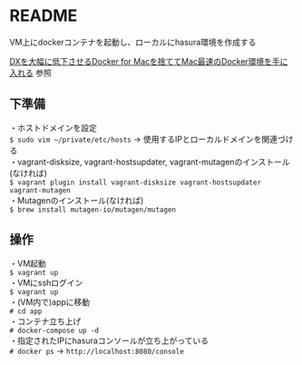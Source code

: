 # README
VM上にdockerコンテナを起動し、ローカルにhasura環境を作成する

[DXを大幅に低下させるDocker for Macを捨ててMac最速のDocker環境を手に入れる](https://qiita.com/yuki_ycino/items/cb21cf91a39ddd61f484) 参照  

## 下準備
・ホストドメインを設定  
  `$ sudo vim ~/private/etc/hosts` → 使用するIPとローカルドメインを関連づける  
・vagrant-disksize, vagrant-hostsupdater, vagrant-mutagenのインストール(なければ)  
  `$ vagrant plugin install vagrant-disksize vagrant-hostsupdater vagrant-mutagen`  
・Mutagenのインストール(なければ)  
  `$ brew install mutagen-io/mutagen/mutagen `   

## 操作
・VM起動  
  `$ vagrant up`  
・VMにsshログイン  
  `$ vagrant up`  
・(VM内で)appに移動  
  `# cd app`  
・コンテナ立ち上げ  
  `# docker-compose up -d`  
・指定されたIPにhasuraコンソールが立ち上がっている  
  `# docker ps` → `http://localhost:8080/console`  
